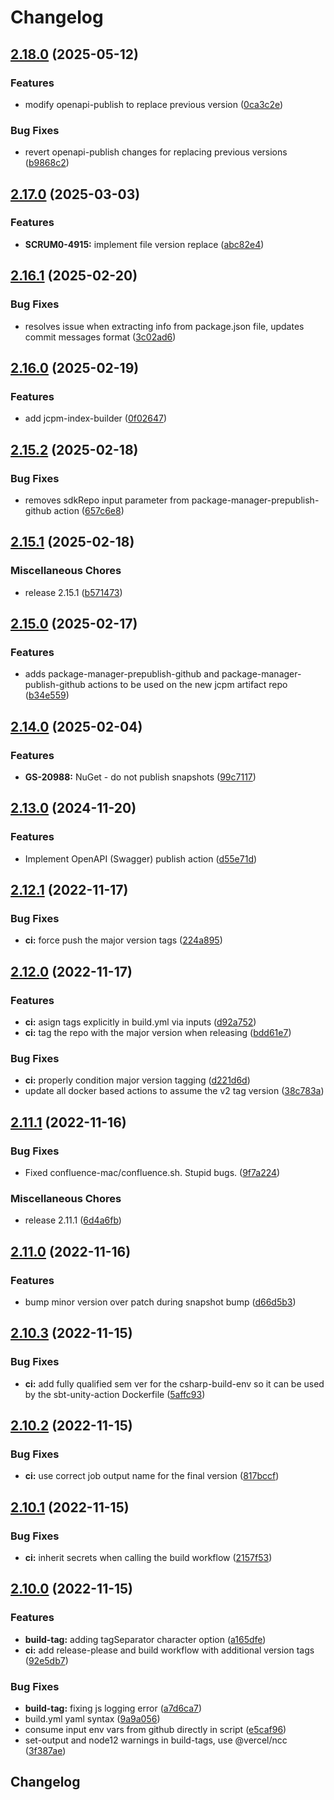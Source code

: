 # Changelog

## [2.18.0](https://github.com/mindjolt/actions/compare/v2.17.0...v2.18.0) (2025-05-12)


### Features

* modify openapi-publish to replace previous version ([0ca3c2e](https://github.com/mindjolt/actions/commit/0ca3c2e112fd80763b6a5d15a6546094c0de8a6b))


### Bug Fixes

* revert openapi-publish changes for replacing previous versions ([b9868c2](https://github.com/mindjolt/actions/commit/b9868c27632efb260b382d4f4187e9a0e34aab76))

## [2.17.0](https://github.com/mindjolt/actions/compare/v2.16.1...v2.17.0) (2025-03-03)


### Features

* **SCRUM0-4915:** implement file version replace ([abc82e4](https://github.com/mindjolt/actions/commit/abc82e447a0fd306022a19fb62c7dd9690d32316))

## [2.16.1](https://github.com/mindjolt/actions/compare/v2.16.0...v2.16.1) (2025-02-20)


### Bug Fixes

* resolves issue when extracting info from package.json file, updates commit messages format ([3c02ad6](https://github.com/mindjolt/actions/commit/3c02ad66f0c2a55dd5de0d9eefd93bf0c212f83d))

## [2.16.0](https://github.com/mindjolt/actions/compare/v2.15.2...v2.16.0) (2025-02-19)


### Features

* add jcpm-index-builder ([0f02647](https://github.com/mindjolt/actions/commit/0f02647cf3cd29e5c8ab197be91a1d043ba4c315))

## [2.15.2](https://github.com/mindjolt/actions/compare/v2.15.1...v2.15.2) (2025-02-18)


### Bug Fixes

* removes sdkRepo input parameter from package-manager-prepublish-github action ([657c6e8](https://github.com/mindjolt/actions/commit/657c6e8049836671673b2278be2cf18c9dd3e1ff))

## [2.15.1](https://github.com/mindjolt/actions/compare/v2.15.0...v2.15.1) (2025-02-18)


### Miscellaneous Chores

* release 2.15.1 ([b571473](https://github.com/mindjolt/actions/commit/b571473c5ee7aeff8655bfcb9ed93cb242d9d48d))

## [2.15.0](https://github.com/mindjolt/actions/compare/v2.14.0...v2.15.0) (2025-02-17)


### Features

* adds package-manager-prepublish-github and package-manager-publish-github actions to be used on the new jcpm artifact repo ([b34e559](https://github.com/mindjolt/actions/commit/b34e559671dd193915ec90b83c966c4900c6c86f))

## [2.14.0](https://github.com/mindjolt/actions/compare/v2.13.0...v2.14.0) (2025-02-04)


### Features

* **GS-20988:** NuGet - do not publish snapshots ([99c7117](https://github.com/mindjolt/actions/commit/99c7117a2c8b3047ef630719d4ae93d03974e90b))

## [2.13.0](https://github.com/mindjolt/actions/compare/v2.12.1...v2.13.0) (2024-11-20)


### Features

* Implement OpenAPI (Swagger) publish action ([d55e71d](https://github.com/mindjolt/actions/commit/d55e71d26ef13fc40e537788045445f6267ff115))

## [2.12.1](https://github.com/mindjolt/actions/compare/v2.12.0...v2.12.1) (2022-11-17)


### Bug Fixes

* **ci:** force push the major version tags ([224a895](https://github.com/mindjolt/actions/commit/224a895b480b2e49bbd347885392ae64c020b947))

## [2.12.0](https://github.com/mindjolt/actions/compare/v2.11.1...v2.12.0) (2022-11-17)


### Features

* **ci:** asign tags explicitly in build.yml via inputs ([d92a752](https://github.com/mindjolt/actions/commit/d92a752f02869f91a79f35276e54cea796688c22))
* **ci:** tag the repo with the major version when releasing ([bdd61e7](https://github.com/mindjolt/actions/commit/bdd61e7ac49e744cbd320acfe4530c84e8bcae1e))


### Bug Fixes

* **ci:** properly condition major version tagging ([d221d6d](https://github.com/mindjolt/actions/commit/d221d6d112ccb99e05463566127fca5d7b4d78e4))
* update all docker based actions to assume the v2 tag version ([38c783a](https://github.com/mindjolt/actions/commit/38c783a27080658add199ad8d12a76f80329898a))

## [2.11.1](https://github.com/mindjolt/actions/compare/v2.11.0...v2.11.1) (2022-11-16)


### Bug Fixes

* Fixed confluence-mac/confluence.sh. Stupid bugs. ([9f7a224](https://github.com/mindjolt/actions/commit/9f7a2242425e613f00d6e986252368364c711063))


### Miscellaneous Chores

* release 2.11.1 ([6d4a6fb](https://github.com/mindjolt/actions/commit/6d4a6fb65c603752acabd407bac46cbae626203b))

## [2.11.0](https://github.com/mindjolt/actions/compare/v2.10.3...v2.11.0) (2022-11-16)


### Features

* bump minor version over patch during snapshot bump ([d66d5b3](https://github.com/mindjolt/actions/commit/d66d5b31e707285ca6e1b5ef1913acfccad5e200))

## [2.10.3](https://github.com/mindjolt/actions/compare/v2.10.2...v2.10.3) (2022-11-15)


### Bug Fixes

* **ci:** add fully qualified sem ver for the csharp-build-env so it can be used by the sbt-unity-action Dockerfile ([5affc93](https://github.com/mindjolt/actions/commit/5affc93ebb6270cb49d81e5422c6bf346b87bc3d))

## [2.10.2](https://github.com/mindjolt/actions/compare/v2.10.1...v2.10.2) (2022-11-15)


### Bug Fixes

* **ci:** use correct job output name for the final version ([817bccf](https://github.com/mindjolt/actions/commit/817bccf6e3b8101d412b290a77d8108869a3054a))

## [2.10.1](https://github.com/mindjolt/actions/compare/v2.10.0...v2.10.1) (2022-11-15)


### Bug Fixes

* **ci:** inherit secrets when calling the build workflow ([2157f53](https://github.com/mindjolt/actions/commit/2157f533403eb4426f295785488c2e26bf2eec79))

## [2.10.0](https://github.com/mindjolt/actions/compare/v2.9.1...v2.10.0) (2022-11-15)


### Features

* **build-tag:** adding tagSeparator character option ([a165dfe](https://github.com/mindjolt/actions/commit/a165dfe65ba1e4ed35e8e7bebd29ca44bafd7cac))
* **ci:** add release-please and build workflow with additional version tags ([92e5db7](https://github.com/mindjolt/actions/commit/92e5db7b03359074a2b98ee47256f8192cea88b5))


### Bug Fixes

* **build-tag:** fixing js logging error ([a7d6ca7](https://github.com/mindjolt/actions/commit/a7d6ca78a28de9021326f386ce148d28078292f5))
* build.yml yaml syntax ([9a9a056](https://github.com/mindjolt/actions/commit/9a9a05623a928aae6674752108e6c244e81ecddf))
* consume input env vars from github directly in script ([e5caf96](https://github.com/mindjolt/actions/commit/e5caf96808a819582570b452abb315903a1c6c89))
* set-output and node12 warnings in build-tags, use @vercel/ncc ([3f387ae](https://github.com/mindjolt/actions/commit/3f387aed365a551d35a8235219b77890778139e7))

## Changelog
